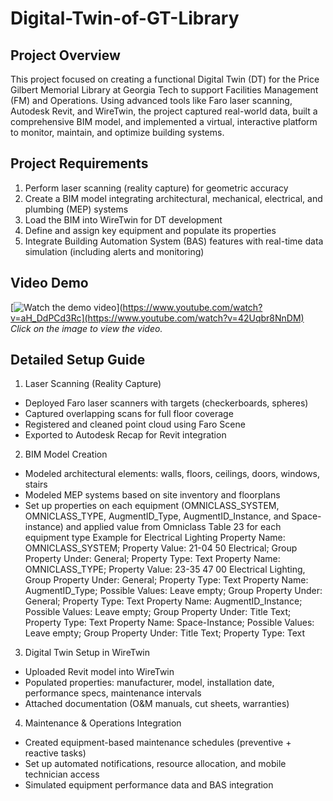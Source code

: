 # Digital-Twin-of-GT-Library

## Project Overview

This project focused on creating a functional Digital Twin (DT) for the Price Gilbert Memorial Library at Georgia Tech to support Facilities Management (FM) and Operations. Using advanced tools like Faro laser scanning, Autodesk Revit, and WireTwin, the project captured real-world data, built a comprehensive BIM model, and implemented a virtual, interactive platform to monitor, maintain, and optimize building systems.


## Project Requirements
1. Perform laser scanning (reality capture) for geometric accuracy
2. Create a BIM model integrating architectural, mechanical, electrical, and plumbing (MEP) systems
3. Load the BIM into WireTwin for DT development
4. Define and assign key equipment and populate its properties
6. Integrate Building Automation System (BAS) features with real-time data simulation (including alerts and monitoring)


## Video Demo

[![Watch the demo video]([https://img.youtube.com/vi/aH_DdPCd3Rc/0.jpg)](https://www.youtube.com/watch?v=aH_DdPCd3Rc](https://www.youtube.com/watch?v=42Uqbr8NnDM)  
*Click on the image to view the video.*

## Detailed Setup Guide
1.  Laser Scanning (Reality Capture)
- Deployed Faro laser scanners with targets (checkerboards, spheres)
- Captured overlapping scans for full floor coverage
- Registered and cleaned point cloud using Faro Scene
- Exported to Autodesk Recap for Revit integration
2. BIM Model Creation
- Modeled architectural elements: walls, floors, ceilings, doors, windows, stairs
- Modeled MEP systems based on site inventory and floorplans
- Set up properties on each equipment (OMNICLASS_SYSTEM, OMNICLASS_TYPE, AugmentID_Type, AugmentID_Instance, and Space-instance) and applied value from Omniclass Table 23 for each equipment type
  Example for Electrical Lighting
    Property Name: OMNICLASS_SYSTEM; Property Value: 21-04 50 Electrical; Group Property Under: General; Property Type: Text
    Property Name: OMNICLASS_TYPE; Property Value: 23-35 47 00 Electrical Lighting, Group Property Under: General; Property Type: Text
    Property Name: AugmentID_Type; Possible Values: Leave empty; Group Property Under: General; Property Type: Text
    Property Name: AugmentID_Instance; Possible Values: Leave empty; Group Property Under: Title Text; Property Type: Text
    Property Name: Space-Instance; Possible Values: Leave empty; Group Property Under: Title Text; Property Type: Text
3. Digital Twin Setup in WireTwin
- Uploaded Revit model into WireTwin
- Populated properties: manufacturer, model, installation date, performance specs, maintenance intervals
- Attached documentation (O&M manuals, cut sheets, warranties)
4. Maintenance & Operations Integration
- Created equipment-based maintenance schedules (preventive + reactive tasks)
- Set up automated notifications, resource allocation, and mobile technician access
- Simulated equipment performance data and BAS integration
